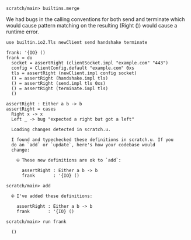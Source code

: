 ``` ucm :hide
scratch/main> builtins.merge
```

We had bugs in the calling conventions for both send and terminate which would
cause pattern matching on the resulting (Right ()) would cause a runtime error.

``` unison
use builtin.io2.Tls newClient send handshake terminate

frank: '{IO} ()
frank = do
  socket = assertRight (clientSocket.impl "example.com" "443")
  config = ClientConfig.default "example.com" 0xs
  tls = assertRight (newClient.impl config socket)
  () = assertRight (handshake.impl tls)
  () = assertRight (send.impl tls 0xs)
  () = assertRight (terminate.impl tls)
  ()

assertRight : Either a b -> b
assertRight = cases
  Right x -> x
  Left _ -> bug "expected a right but got a left"
```

``` ucm :added-by-ucm
  Loading changes detected in scratch.u.

  I found and typechecked these definitions in scratch.u. If you
  do an `add` or `update`, here's how your codebase would
  change:

    ⍟ These new definitions are ok to `add`:
    
      assertRight : Either a b -> b
      frank       : '{IO} ()
```

``` ucm
scratch/main> add

  ⍟ I've added these definitions:

    assertRight : Either a b -> b
    frank       : '{IO} ()

scratch/main> run frank

  ()
```
